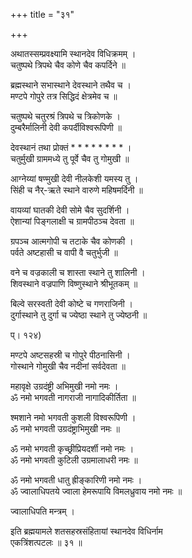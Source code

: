 +++
title = "३१"

+++
  
अथातस्सम्प्रवक्ष्यामि स्थानदेव विधिक्रमम् ।  
चतुष्पथे त्रिपथे चैव कोणे चैव कपर्दिने ॥  
  
ब्रह्मस्थाने सभास्थाने देवस्थाने तथैव च ।  
मण्टपे गोपुरे तत्र सिद्धिदं क्षेत्रमेव च ॥  
  
चतुष्पथे चतुरश्रं त्रिपथे च त्रिकोणके ।  
दुम्बरैर्मालिनी देवी कपर्दीविश्वरूपिणी ॥  
  
देवस्थानं तथा प्रोक्तं * * * * * * * * ।  
चतुर्मुखी ग्राममध्ये तु पूर्वे चैव तु गोमुखी ॥  
  
आग्नेय्यां षण्मुखी देवी नीलकेशी यमस्य तु ।  
सिंही च नैर्-ऋते स्थाने वारुणे महिषमर्दिनी ॥  
  
वायव्यां घातकी देवी सोमे चैव सुदर्शिनी ।  
ऐशान्यां पिङ्गलाक्षी च ग्रामपीठञ्च देवता ॥  
  
ग्रपञ्च आत्मगोपी च तटाके चैव कोणकी ।  
पर्वते अष्टहासी च वापी वै चतुर्भुजी ॥  
  
वने च वज्रकाली च शास्ता स्थाने तु शालिनी ।  
शिवस्थाने वज्रपाणि विष्णुस्थाने श्रीभूतकम् ॥  
  
बिल्वे सरस्वती देवी कोष्टे च गणराजिनी ।  
दुर्गास्थाने तु दुर्गा च ज्येष्ठा स्थाने तु ज्येष्ठनी ॥  
  
प्। १२४)  
  
मण्टपे अष्टसहस्री च गोपुरे पीठनासिनी ।  
गोस्थाने गोमुखी चैव नदीनां सर्वदेवता ॥  
  
महावृक्षे उग्रदंष्ट्री अभिमुखी नमो नमः ।  
ॐ नमो भगवती नागराजी नागादिकीर्तिता ॥  
  
श्मशाने नमो भगवती कुशली विश्वरूपिणी ।  
ॐ नमो भगवती उग्रदंष्ट्राभिमुखी नमः ॥  
  
ॐ नमो भगवती कृच्छ्रीप्रियदर्शी नमो नमः ।  
ॐ नमो भगवती कुटिली उग्रमालाधरी नमः ॥  
  
ॐ नमो भगवती धातु ह्रीङ्कारिणी नमो नमः ।  
ॐ ज्वालाधिपतये ज्वाला हेमरूपायि विमलध्रुवाय नमो नमः ॥  
  
ज्वालाधिपति मन्त्रम् ।  
  
इति ब्रह्मयामले शतसहस्रसंहितायां स्थानदेव विधिर्नाम   
एकत्रिंशत्पटलः ॥ ३१ ॥
